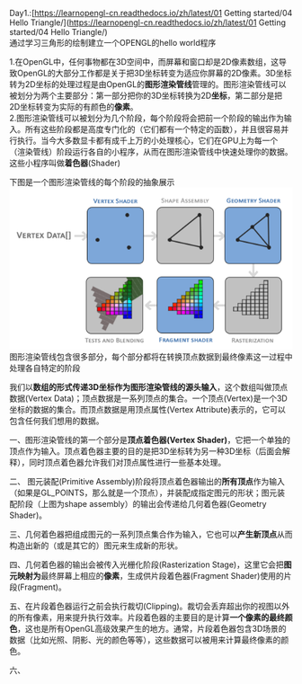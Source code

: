 Day1.:[https://learnopengl-cn.readthedocs.io/zh/latest/01 Getting started/04 Hello Triangle/](https://learnopengl-cn.readthedocs.io/zh/latest/01 Getting started/04 Hello Triangle/)  
通过学习三角形的绘制建立一个OPENGL的hello world程序

1.在OpenGL中，任何事物都在3D空间中，而屏幕和窗口却是2D像素数组，这导致OpenGL的大部分工作都是关于把3D坐标转变为适应你屏幕的2D像素。3D坐标转为2D坐标的处理过程是由OpenGL的**图形渲染管线**管理的。图形渲染管线可以被划分为两个主要部分：第一部分把你的3D坐标转换为2D**坐标**，第二部分是把2D坐标转变为实际的有颜色的**像素**。  
2.图形渲染管线可以被划分为几个阶段，每个阶段将会把前一个阶段的输出作为输入。所有这些阶段都是高度专门化的（它们都有一个特定的函数），并且很容易并行执行。当今大多数显卡都有成千上万的小处理核心，它们在GPU上为每一个（渲染管线）阶段运行各自的小程序，从而在图形渲染管线中快速处理你的数据。这些小程序叫做**着色器**\(Shader\)

下图是一个图形渲染管线的每个阶段的抽象展示  
![](/assets/pipeline.png)  
图形渲染管线包含很多部分，每个部分都将在转换顶点数据到最终像素这一过程中处理各自特定的阶段

我们以**数组的形式传递3D坐标作为图形渲染管线的源头输入**，这个数组叫做顶点数据\(Vertex Data\)；顶点数据是一系列顶点的集合。一个顶点\(Vertex\)是一个3D坐标的数据的集合。而顶点数据是用顶点属性\(Vertex Attribute\)表示的，它可以包含任何我们想用的数据。

一、图形渲染管线的第一个部分是**顶点着色器\(Vertex Shader\)**，它把一个单独的顶点作为输入。顶点着色器主要的目的是把3D坐标转为另一种3D坐标（后面会解释），同时顶点着色器允许我们对顶点属性进行一些基本处理。

二、  图元装配\(Primitive Assembly\)阶段将顶点着色器输出的**所有顶点**作为输入（如果是GL\_POINTS，那么就是一个顶点），并装配成指定图元的形状；图元装配阶段（上图为shape assembly）的输出会传递给几何着色器\(Geometry Shader\)。

三、几何着色器把组成图元的一系列顶点集合作为输入，它也可以**产生新顶点**从而构造出新的（或是其它的）图元来生成新的形状。

四、几何着色器的输出会被传入光栅化阶段\(Rasterization Stage\)，这里它会把**图元映射为**最终屏幕上相应的**像素**，生成供片段着色器\(Fragment Shader\)使用的片段\(Fragment\)。

五、在片段着色器运行之前会执行裁切\(Clipping\)。裁切会丢弃超出你的视图以外的所有像素，用来提升执行效率。片段着色器的主要目的是计算**一个像素的最终颜色**，这也是所有OpenGL高级效果产生的地方。通常，片段着色器包含3D场景的数据（比如光照、阴影、光的颜色等等），这些数据可以被用来计算最终像素的颜色。

六、

